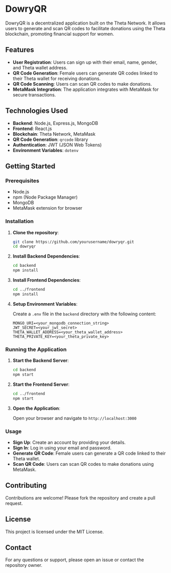 # DowryQR

DowryQR is a decentralized application built on the Theta Network. It allows users to generate and scan QR codes to facilitate donations using the Theta blockchain, promoting financial support for women.

## Features

- **User Registration**: Users can sign up with their email, name, gender, and Theta wallet address.
- **QR Code Generation**: Female users can generate QR codes linked to their Theta wallet for receiving donations.
- **QR Code Scanning**: Users can scan QR codes to make donations.
- **MetaMask Integration**: The application integrates with MetaMask for secure transactions.

## Technologies Used

- **Backend**: Node.js, Express.js, MongoDB
- **Frontend**: React.js
- **Blockchain**: Theta Network, MetaMask
- **QR Code Generation**: `qrcode` library
- **Authentication**: JWT (JSON Web Tokens)
- **Environment Variables**: `dotenv`

## Getting Started

### Prerequisites

- Node.js
- npm (Node Package Manager)
- MongoDB
- MetaMask extension for browser

### Installation

1. **Clone the repository**:

    ```sh
    git clone https://github.com/yourusername/dowryqr.git
    cd dowryqr
    ```

2. **Install Backend Dependencies**:

    ```sh
    cd backend
    npm install
    ```

3. **Install Frontend Dependencies**:

    ```sh
    cd ../frontend
    npm install
    ```

4. **Setup Environment Variables**:

    Create a `.env` file in the `backend` directory with the following content:

    ```plaintext
    MONGO_URI=<your_mongodb_connection_string>
    JWT_SECRET=<your_jwt_secret>
    THETA_WALLET_ADDRESS=<your_theta_wallet_address>
    THETA_PRIVATE_KEY=<your_theta_private_key>
    ```

### Running the Application

1. **Start the Backend Server**:

    ```sh
    cd backend
    npm start
    ```

2. **Start the Frontend Server**:

    ```sh
    cd ../frontend
    npm start
    ```

3. **Open the Application**:

    Open your browser and navigate to `http://localhost:3000`

### Usage

- **Sign Up**: Create an account by providing your details.
- **Sign In**: Log in using your email and password.
- **Generate QR Code**: Female users can generate a QR code linked to their Theta wallet.
- **Scan QR Code**: Users can scan QR codes to make donations using MetaMask.

## Contributing

Contributions are welcome! Please fork the repository and create a pull request.

## License

This project is licensed under the MIT License.

## Contact

For any questions or support, please open an issue or contact the repository owner.

